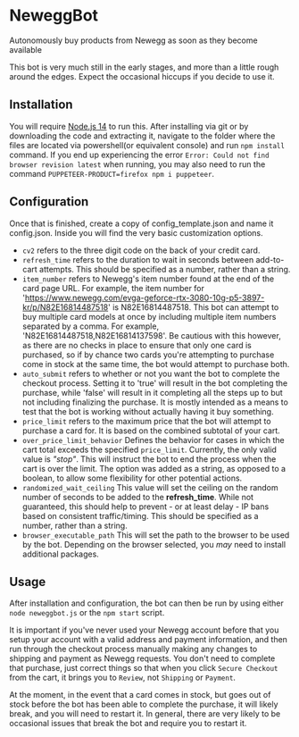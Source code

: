 # NeweggBot
Autonomously buy products from Newegg as soon as they become available

This bot is very much still in the early stages, and more than a little rough around the edges.  Expect the occasional hiccups if you decide to use it.

## Installation
You will require [Node.js 14](https://nodejs.org/en/) to run this.
After installing via git or by downloading the code and extracting it, navigate to the folder where the files are located via powershell(or equivalent console) and run `npm install` command.  If you end up experiencing the error `Error: Could not find browser revision latest` when running, you may also need to run the command `PUPPETEER-PRODUCT=firefox npm i puppeteer`.


## Configuration
Once that is finished, create a copy of config_template.json and name it config.json.  Inside you will find the very basic customization options.  
- `cv2` refers to the three digit code on the back of your credit card.  
- `refresh_time` refers to the duration to wait in seconds between add-to-cart attempts. This should be specified as a number, rather than a string.
- `item_number` refers to Newegg's item number found at the end of the card page URL.  For example, the item number for 'https://www.newegg.com/evga-geforce-rtx-3080-10g-p5-3897-kr/p/N82E16814487518' is N82E16814487518.  This bot can attempt to buy multiple card models at once by including multiple item numbers separated by a comma.  For example, 'N82E16814487518,N82E16814137598'.  Be cautious with this however, as there are no checks in place to ensure that only one card is purchased, so if by chance two cards you're attempting to purchase come in stock at the same time, the bot would attempt to purchase both.    
- `auto_submit` refers to whether or not you want the bot to complete the checkout process.  Setting it to 'true' will result in the bot completing the purchase, while 'false' will result in it completing all the steps up to but not including finalizing the purchase.  It is mostly intended as a means to test that the bot is working without actually having it buy something.
- `price_limit` refers to the maximum price that the bot will attempt to purchase a card for.  It is based on the combined subtotal of your cart. 
- `over_price_limit_behavior` Defines the behavior for cases in which the cart total exceeds the specified `price_limit`. Currently, the only valid value is *"stop"*. This will instruct the bot to end the process when the cart is over the limit. The option was added as a string, as opposed to a boolean, to allow some flexibility for  other potential actions. 
- `randomized_wait_ceiling` This value will set the ceiling on the random number of seconds to be added to the **refresh_time**. While not guaranteed, this should help to prevent - or at least delay - IP bans based on consistent traffic/timing. This should be specified as a number, rather than a string.
- `browser_executable_path` This will set the path to the browser to be used by the bot. Depending on the browser selected, you *may* need to install additional packages.

## Usage
After installation and configuration, the bot can then be run by using either `node neweggbot.js` or the `npm start` script. 

It is important if you've never used your Newegg account before that you setup your account with a valid address and payment information, and then run through the checkout process manually making any changes to shipping and payment as Newegg requests.  You don't need to complete that purchase, just correct things so that when you click `Secure Checkout` from the cart, it brings you to `Review`, not `Shipping` or `Payment`.

At the moment, in the event that a card comes in stock, but goes out of stock before the bot has been able to complete the purchase, it will likely break, and you will need to restart it.  In general, there are very likely to be occasional issues that break the bot and require you to restart it.

